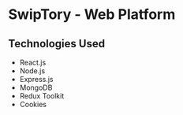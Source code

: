 # SwipTory - Web Platform

## Technologies Used
- React.js
- Node.js
- Express.js
- MongoDB
- Redux Toolkit
- Cookies
